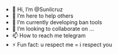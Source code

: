 - 👋 Hi, I’m @Sunilcruz
- 👀 I’m here to help others
- 🌱 I’m currently developing ban tools
- 💞️ I’m looking to collaborate on ...
- 📫 How to reach me telegram
- ⚡ Fun fact: u respect me = i respect you 
<!---
Sunilcruz/Sunilcruz is a ✨ special ✨ repository because its `README.md` (this file) appears on your GitHub profile.
You can click the Preview link to take a look at your changes.
--->
